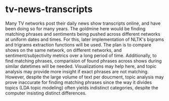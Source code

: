 # tv-news-transcripts

Many TV networks post their daily news show transcripts online, and have been doing so for many years. The goldmine here would be finding matching phrases and sentiments being pushed across different networks at uniform dates and times. For this, later implementation of NLTK's bigrams and trigrams extraction functions will be used. The plan is to compare shows on the same network, on different networks, and sentiment/subjectivity metrics over a long period of time. Additionally, to find matching phrases, comparision of found phrases across shows during similar datetimes will be needed. Visualizations may help here, and topic analysis may provide more insight if exact phrases are not matching. However, despite the large volume of text per doucment, topic analysis may prove inaccurate for finding matching phrases since the way it divides topics (LDA topic modeling) often yields indistinct categories, despite the computer insisting distinct differences. 
